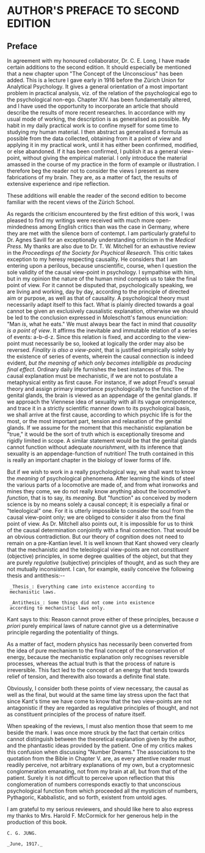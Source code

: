 # AUTHOR'S PREFACE TO SECOND EDITION
## Preface


In agreement with my honoured collaborator, Dr. C. E. Long, I have
made certain additions to the second edition. It should especially be
mentioned that a new chapter upon "The Concept of the Unconscious" has
been added. This is a lecture I gave early in 1916 before the Zürich
Union for Analytical Psychology. It gives a general orientation of a
most important problem in practical analysis, viz. of the relation
of the psychological ego to the psychological non-ego. Chapter XIV.
has been fundamentally altered, and I have used the opportunity to
incorporate an article that should describe the results of more recent
researches. In accordance with my usual mode of working, the description
is as generalised as possible. My habit in my daily practical work is
to confine myself for some time to studying my human material. I then
abstract as generalised a formula as possible from the data collected,
obtaining from it a point of view and applying it in my practical work,
until it has either been confirmed, modified, or else abandoned. If
it has been confirmed, I publish it as a general view-point, without
giving the empirical material. I only introduce the material amassed
in the course of my practice in the form of example or illustration. I
therefore beg the reader not to consider the views I present as mere
fabrications of my brain. They are, as a matter of fact, the results of
extensive experience and ripe reflection.

These additions will enable the reader of the second edition to become
familiar with the recent views of the Zürich School.

As regards the criticism encountered by the first edition of this
work, I was pleased to find my writings were received with much more
open-mindedness among English critics than was the case in Germany,
where they are met with the silence born of contempt. I am particularly
grateful to Dr. Agnes Savill for an exceptionally understanding
criticism in the _Medical Press_. My thanks are also due to Dr. T. W.
Mitchell for an exhaustive review in the _Proceedings of the Society for
Psychical Research_. This critic takes exception to my heresy respecting
causality. He considers that I am entering upon a perilous, because
unscientific, course, when I question the sole validity of the causal
view-point in psychology. I sympathise with him, but in my opinion the
nature of the human mind compels us to take the final point of view.
For it cannot be disputed that, psychologically speaking, we are living
and working, day by day, according to the principle of directed aim
or purpose, as well as that of causality. A psychological theory must
necessarily adapt itself to this fact. What is plainly directed towards
a goal cannot be given an exclusively causalistic explanation, otherwise
we should be led to the conclusion expressed in Moleschott's famous
enunciation: "Man _is_, what he eats." We must always bear the fact in
mind that _causality is a point of view_. It affirms the inevitable and
immutable relation of a series of events: a-b-d-z. Since this relation
is fixed, and according to the view-point must necessarily be so,
looked at logically the order may also be reversed. _Finality is also
a view-point_, that is justified empirically solely by the existence
of series of events, wherein the causal connection is indeed evident,
_but the meaning of which only becomes intelligible as producing final
effect_. Ordinary daily life furnishes the best instances of this. The
causal explanation must be mechanistic, if we are not to postulate a
metaphysical entity as first cause. For instance, if we adopt Freud's
sexual theory and assign primary importance psychologically to the
function of the genital glands, the brain is viewed as an appendage of
the genital glands. If we approach the Viennese idea of sexuality with
all its vague omnipotence, and trace it in a strictly scientific manner
down to its psychological basis, we shall arrive at the first cause,
according to which psychic life is for the most, or the most important
part, tension and relaxation of the genital glands. If we assume for the
moment that this mechanistic explanation be "true," it would be the sort
of truth which is exceptionally tiresome and rigidly limited in scope.
A similar statement would be that the genital glands cannot function
without adequate _nourishment_, with its inference that sexuality is an
appendage-function of nutrition! The truth contained in this is really
an important chapter in the biology of lower forms of life.

But if we wish to work in a really psychological way, we shall want
to know the _meaning_ of psychological phenomena. After learning the
kinds of steel the various parts of a locomotive are made of, and from
what ironworks and mines they come, we do not really know anything
about the locomotive's _function_, that is to say, its _meaning_. But
"function" as conceived by modern science is by no means solely a
causal concept; it is especially a final or "teleological" one. For it
is utterly impossible to consider the soul from the causal view-point
only; we are obliged to consider it also from the final point of view.
As Dr. Mitchell also points out, it is impossible for us to think of the
causal determination conjointly with a final connection. That would be
an obvious contradiction. But our theory of cognition does not need to
remain on a pre-Kantian level. It is well known that Kant showed very
clearly that the mechanistic and the teleological view-points are not
_constituent_ (objective) principles, in some degree qualities of the
object, but that they are purely _regulative_ (subjective) principles
of thought, and as such they are not mutually inconsistent. I can, for
example, easily conceive the following thesis and antithesis:--

     _Thesis_: Everything came into existence according to
     mechanistic laws.

     _Antithesis_: Some things did not come into existence
     according to mechanistic laws only.

Kant says to this: Reason cannot prove either of these principles,
because _a priori_ purely empirical laws of nature cannot give us a
determinative principle regarding the potentiality of things.

As a matter of fact, modern physics has necessarily been converted from
the idea of pure mechanism to the final concept of the conservation of
energy, because the mechanistic explanation only recognises reversible
processes, whereas the actual truth is that the process of nature is
irreversible. This fact led to the concept of an energy that tends
towards relief of tension, and therewith also towards a definite final
state.

Obviously, I consider both these points of view necessary, the causal as
well as the final, but would at the same time lay stress upon the fact
that since Kant's time we have come to know that the two view-points
are not antagonistic if they are regarded as regulative principles of
thought, and not as constituent principles of the process of nature
itself.

When speaking of the reviews, I must also mention those that seem to
me beside the mark. I was once more struck by the fact that certain
critics cannot distinguish between the theoretical explanation given by
the author, and the phantastic ideas provided by the patient. One of
my critics makes this confusion when discussing "Number Dreams." The
associations to the quotation from the Bible in Chapter V. are, as every
attentive reader must readily perceive, not arbitrary explanations of
my own, but a cryptomnesic conglomeration emanating, not from my brain
at all, but from that of the patient. Surely it is not difficult to
perceive upon reflection that this conglomeration of numbers corresponds
exactly to that unconscious psychological function from which proceeded
all the mysticism of numbers, Pythagoric, Kabbalistic, and so forth,
existent from untold ages.

I am grateful to my serious reviewers, and should like here to also
express my thanks to Mrs. Harold F. McCormick for her generous help in
the production of this book.

    C. G. JUNG.

    _June, 1917._





